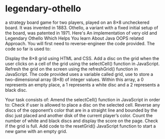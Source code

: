 # legendary-othello
a strategy board game for two players, played on an 8×8 uncheckered board. 
It was invented in 1883. Othello, a variant with a fixed initial setup of the board, 
was patented in 1971. 
Here's An implementation of very old and Legendary Othello Which Helps You learn About Java OOPS related Approach.
You will first need to reverse-engineer the code provided. The code so far is used to:

Display the 8×8 grid using HTML and CSS.
Add a disc on the grid when the user clicks on a cell of the grid using the selectCell()
function in JavaScript.
Refresh the grid on the screen using the refreshGrid() function in JavaScript.
The code provided uses a variable called grid, use to store a two-dimensional array (8×8) of integer values. Within this array, a 0 represents an empty place, a 1 represents a white disc and a 2 represents a black disc.

Your task consists of:
Amend the selectCell() function in JavaScript in order to:
Check if user is allowed to place a disc on the selected cell.
Reverse any discs of the opponent’s color that are in a straight line and bounded by the disc just placed and another disk of the current player’s color.
Count the number of white and black discs and display the score on the page.
Check if the grid is full.
Add code to the resetGrid() JavaScript function to start a new game with an empty grid.
